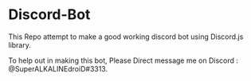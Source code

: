 # Discord-Bot
This Repo attempt to make a good working discord bot using Discord.js library.

To help out in making this bot, Please Direct message me on Discord : @SuperALKALINEdroiD#3313.
